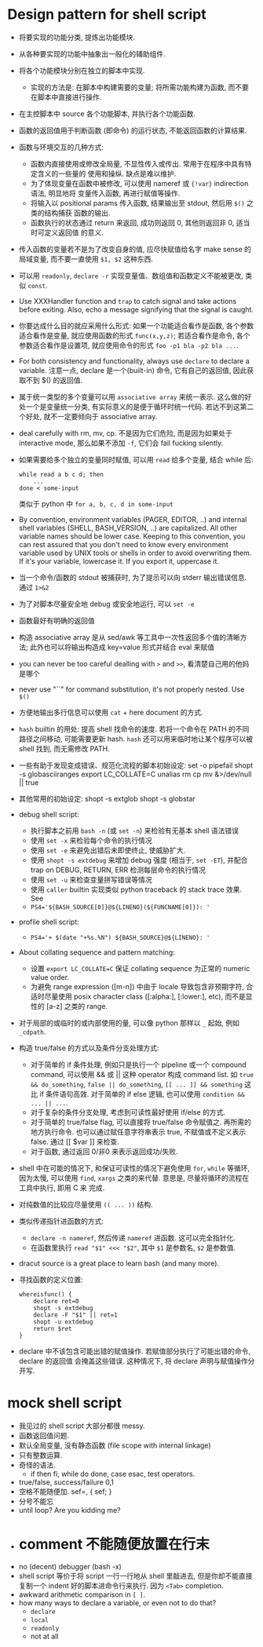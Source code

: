 # Design pattern for shell script
* 将要实现的功能分类, 提炼出功能模块.
* 从各种要实现的功能中抽象出一般化的辅助组件.
* 将各个功能模块分别在独立的脚本中实现.
	- 实现的方法是: 在脚本中构建需要的变量; 将所需功能构建为函数, 而不要在脚本中直接进行操作.
* 在主控脚本中 source 各个功能脚本, 并执行各个功能函数.
* 函数的返回值用于判断函数 (即命令) 的运行状态, 不能返回函数的计算结果.
* 函数与环境交互的几种方式:
    - 函数内直接使用或修改全局量, 不显性传入或传出. 常用于在程序中具有特定含义的一些量的
      使用和操纵. 缺点是难以维护.
	- 为了体现变量在函数中被修改, 可以使用 nameref 或 `{!var}` indirection 语法, 明显地将
      变量传入函数, 再进行赋值等操作.
	- 将输入以 positional params 传入函数, 结果输出至 stdout, 然后用 `$()` 之类的结构捕获
      函数的输出.
    - 函数执行的状态通过 return 来返回, 成功则返回 0, 其他则返回非 0, 适当时可定义返回值
      的意义.
* 传入函数的变量若不是为了改变自身的值, 应尽快赋值给名字 make sense 的局域变量, 而不要一直使用 `$1, $2` 这种东西.
* 可以用 `readonly`, `declare -r` 实现变量值、数组值和函数定义不能被更改, 类似 `const`.
* Use XXXHandler function and `trap` to catch signal and take actions before exiting. Also, echo a message signifying that the signal is caught.
* 你要达成什么目的就应采用什么形式: 如果一个功能适合看作是函数, 各个参数适合看作是变量, 就应使用函数的形式 `func(x,y,z)`; 若适合看作是命令, 各个参数适合看作是设置项, 就应使用命令的形式 `foo -p1 bla -p2 bla ...`.
* For both consistency and functionality, always use `declare` to declare a variable. 注意一点, declare 是一个(built-in) 命令, 它有自己的返回值, 因此获取不到 $() 的返回值.
* 属于统一类型的多个变量可以用 `associative array` 来统一表示. 这么做的好处一个是变量统一分类, 有实际意义的是便于循环时统一代码. 若达不到这第二个好处, 就不一定要倾向于 associative array.
* deal carefully with rm, mv, cp. 不是因为它们危险, 而是因为如果处于 interactive mode, 那么如果不添加 `-f`, 它们会 fail fucking silently.
* 如果需要给多个独立的变量同时赋值, 可以用 `read` 给多个变量, 结合 while 后:
    ```
    while read a b c d; then
        ...
    done < some-input
    ```
  类似于 python 中 `for a, b, c, d in some-input`
* By convention, environment variables (PAGER, EDITOR, ..) and internal shell variables (SHELL, BASH_VERSION, ..) are capitalized. All other variable names should be lower case. Keeping to this convention, you can rest assured that you don't need to know every environment variable used by UNIX tools or shells in order to avoid overwriting them. If it's your variable, lowercase it. If you export it, uppercase it.
* 当一个命令/函数的 stdout 被捕获时, 为了提示可以向 stderr 输出错误信息. 通过 `1>&2`
* 为了对脚本尽量安全地 debug 或安全地运行, 可以 `set -e`
* 函数最好有明确的返回值
* 构造 associative array 是从 sed/awk 等工具中一次性返回多个值的清晰方法; 此外也可以将输出构造成 key=value 形式并结合 eval 来赋值
* you can never be too careful dealling with `>` and `>>`, 看清楚自己用的他妈是哪个
* never use "``" for command substitution, it's not properly nested. Use `$()`
* 方便地输出多行信息可以使用 `cat` + here document 的方式.
* `hash` builtin 的用处: 提高 shell 找命令的速度. 若将一个命令在 PATH 的不同路径之间移动,
  可能需要更新 hash.
`hash` 还可以用来临时地让某个程序可以被 shell 找到, 而无需修改 PATH.
* 一些有助于发现变成错误、规范化流程的脚本初始设定:
    set -o pipefail
    shopt -s globasciiranges
    export LC_COLLATE=C
    unalias rm cp mv &>/dev/null || true
* 其他常用的初始设定:
    shopt -s extglob
    shopt -s globstar
* debug shell script:
    - 执行脚本之前用 `bash -n` (或 `set -n`) 来检验有无基本 shell 语法错误
    - 使用 `set -x` 来检验每个命令的执行情况
    - 使用 `set -e` 来避免出错后未即使终止, 使威胁扩大.
    - 使用 `shopt -s extdebug` 来增加 debug 强度 (相当于, `set -ET`), 并配合 trap on DEBUG,
      RETURN, ERR 检测每层命令的执行情况
    - 使用 `set -u` 来检查变量拼写错误等情况
    - 使用 `caller` builtin 实现类似 python traceback 的 stack trace 效果.
      See [](bash-utils/raise.sh)
    - `PS4='${BASH_SOURCE[0]}@${LINENO}(${FUNCNAME[0]}): '`
* profile shell script:
    - `PS4='+ $(date "+%s.%N") ${BASH_SOURCE}@${LINENO}: '`

* About collating sequence and pattern matching:
    - 设置 `export LC_COLLATE=C` 保证 collating sequence 为正常的 numeric value order.
    - 为避免 range expression ([m-n]) 中由于 locale 导致包含非预期字符, 合适时尽量使用
      posix character class ([:alpha:], [:lower:], etc), 而不是显性的 [a-z] 之类的 range.
* 对于局部的或临时的或内部使用的量, 可以像 python 那样以 `_` 起始, 例如 `_cdpath`.
* 构造 true/false 的方式以及条件分支处理方式:
    - 对于简单的 if 条件处理, 例如只是执行一个 pipeline 或一个 compound command,
      可以使用 && 或 || 这种 operator 构成 command list.
      如 `true && do_something`, `false || do_something`,
      `[[ ... ]] && something` 这比 if 条件语句高效.
      对于简单的 if else 逻辑, 也可以使用 `condition && ... || ...`.
    - 对于复杂的条件分支处理, 考虑到可读性最好使用 if/else 的方式.
    - 对于简单的 true/false flag, 可以直接将 true/false 命令赋值之. 再所需的地方执行命令.
      也可以通过赋任意字符串表示 true, 不赋值或不定义表示 false. 通过 [[ $var ]] 来检查.
    - 对于函数, 通过返回 0/非0 来表示返回成功/失败.
* shell 中在可能的情况下, 和保证可读性的情况下避免使用 `for`, `while` 等循环, 因为太慢,
  可以使用 `find`, `xargs` 之类的来代替. 意思是, 尽量将循环的流程在工具中执行, 即用 C 来
  完成.
* 对纯数值的比较应尽量使用 `(( ... ))` 结构.
* 类似传递指针进函数的方式:
    - `declare -n nameref`, 然后传递 `nameref` 进函数. 这可以完全指针化.
    - 在函数里执行 `read "$1" <<< "$2"`, 其中 `$1` 是参数名, `$2` 是参数值.
* dracut source is a great place to learn bash (and many more).
* 寻找函数的定义位置:
    ```
    whereisfunc() {
        declare ret=0
        shopt -s extdebug
        declare -F "$1" || ret=1
        shopt -u extdebug
        return $ret
    }
    ```
* declare 中不该包含可能出错的赋值操作. 若赋值部分执行了可能出错的命令, declare 的返回值
  会掩盖这些错误. 这种情况下, 将 declare 声明与赋值操作分开写.

# mock shell script
- 我见过的 shell script 大部分都很 messy.
- 函数返回值问题.
- 默认全局变量, 没有静态函数 (file scope with internal linkage)
- 只有整数运算.
- 奇怪的语法.
	- if then fi, while do done, case esac, test operators.
- true/false, success/failure 0,1
- 空格不能随便加. sef=, { sef; }
- 分号不能忘
- until loop? Are you kidding me?
- # comment 不能随便放置在行末
- no (decent) debugger (bash -x)
- shell script 等价于将 script 一行一行地从 shell 里敲进去, 但是你却不能直接复制一个 indent 好的脚本进命令行来执行. 因为 `<Tab>` completion.
- awkward arithmetic comparison in `[ ]`.
- how many ways to declare a variable, or even not to do that?
	- `declare`
	- `local`
	- `readonly`
	- not at all
